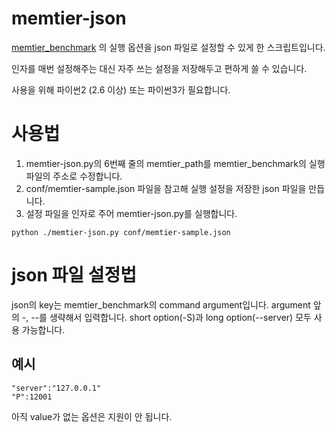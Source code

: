 # memtier-json 

[memtier_benchmark](https://github.com/RedisLabs/memtier_benchmark) 의 실행 옵션을 json 파일로 설정할 수 있게 한 스크립트입니다.

인자를 매번 설정해주는 대신 자주 쓰는 설정을 저장해두고 편하게 쓸 수 있습니다.

사용을 위해 파이썬2 (2.6 이상) 또는 파이썬3가 필요합니다.

# 사용법

1. memtier-json.py의 6번째 줄의 memtier_path를 memtier_benchmark의 실행파일의 주소로 수정합니다.
2. conf/memtier-sample.json 파일을 참고해 실행 설정을 저장한 json 파일을 만듭니다. 
3. 설정 파일을 인자로 주어 memtier-json.py를 실행합니다.

```
python ./memtier-json.py conf/memtier-sample.json
```

# json 파일 설정법

json의 key는 memtier_benchmark의 command argument입니다. argument 앞의 -, --를 생략해서 입력합니다. short option(-S)과 long option(--server) 모두 사용 가능합니다.

## 예시 

```
"server":"127.0.0.1"
"P":12001
```

아직 value가 없는 옵션은 지원이 안 됩니다. 
